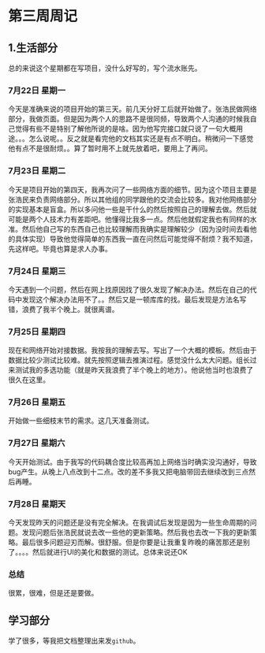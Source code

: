 # 第三周周记

## 1.生活部分

总的来说这个星期都在写项目，没什么好写的，写个流水账先。

### 7月22日 星期一

今天是准确来说的项目开始的第三天。前几天分好工后就开始做了。张浩民做网络部分，我做页面。但是因为两个人的思路不是很同频，导致两个人沟通的时候我自己觉得有些不是特别了解他所说的是啥。因为他写完接口就只说了一句大概用途。。。怎么说呢。。反之就是看完他的文档其实还是有点不明白。稍微问一下感觉他有点不是很耐烦。。算了暂时用不上就先放着吧，要用上了再问。

### 7月23日 星期二

今天是项目开始的第四天，我再次问了一些网络方面的细节。因为这个项目主要是张浩民来负责网络部分。所以其他组的同学跟他的交流会比较多。我对他网络部分的实现基本是盲盒。所以多问他一些是干什么的然后按照自己的理解去做。然后就可能是两个人技术力有差距吧。他懂得比我多一点。然后他就假定我也有同样的水准。然后他自己写的东西自己也比较理解而我确实是理解较少（因为没时间去看他的具体实现）导致他觉得简单的东西我一直在问然后可能觉得不耐烦？我不知道，先这样吧。毕竟也算是求人办事。

### 7月24日 星期三

今天遇到一个问题，然后在网上找原因找了很久发现了解决办法。然后在自己的代码中发现这个解决办法用不了。。然后又是一顿库库的找。最后发现是方法名写错，浪费了我半个晚上。就很离谱。

### 7月25日 星期四

现在和网络开始对接数据。我按我的理解去写。写出了一个大概的模板。然后由于数据比较少测试比较难。就先按照逻辑去推演过程。感觉没什么太大问题。组长过来测试我的多选功能（就是昨天我浪费了半个晚上的地方）。他说他当时也浪费了很久在这里。

### 7月26日 星期五

开始做一些细枝末节的需求。这几天准备测试。

### 7月27日 星期六

今天开始测试。由于我写的代码耦合度比较高再加上网络当时确实没沟通好，导致bug产生。从晚上八点改到十二点。改的差不多我又把电脑带回去继续改到三点然后再睡。

### 7月28日 星期天

今天发现昨天的问题还是没有完全解决。在我调试后发现是因为一些生命周期的问题。发现问题后张浩民就说去改一些他的更新策略。然后我也去改一下我的更新策略。最后很多问题迎刃而解。很舒服。但是你要是让我重复昨晚的痛苦那还是别了。。。。然后就进行UI的美化和数据的测试。总体来说还OK

### 总结

很累，很难，但是还是要做。

## 学习部分

学了很多，等我把文档整理出来发`github`。

